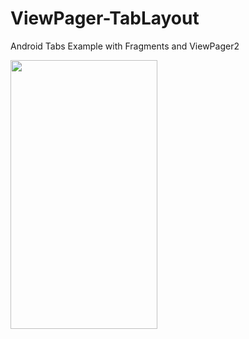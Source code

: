 # ViewPager-TabLayout
Android Tabs Example with Fragments and ViewPager2

<img src=https://user-images.githubusercontent.com/56589369/118033645-bab48080-b371-11eb-94b3-2e259b0e8420.png height="430" width="235">
